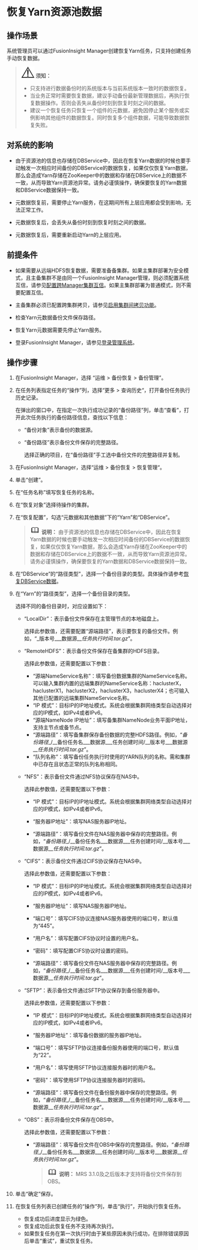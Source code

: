 # 恢复Yarn资源池数据<a name="admin_guide_000295"></a>

## 操作场景<a name="zh-cn_topic_0263899502_section60718452105032"></a>

系统管理员可以通过FusionInsight Manager创建恢复Yarn任务，只支持创建任务手动恢复数据。

>![](public_sys-resources/icon-notice.gif) **须知：** 
>-   只支持进行数据备份时的系统版本与当前系统版本一致时的数据恢复。
>-   当业务正常时需要恢复数据，建议手动备份最新管理数据后，再执行恢复数据操作。否则会丢失从备份时刻到恢复时刻之间的数据。
>-   建议一个恢复任务只恢复一个组件的元数据，避免因停止某个服务或实例影响其他组件的数据恢复。同时恢复多个组件数据，可能导致数据恢复失败。

## 对系统的影响<a name="zh-cn_topic_0263899502_section16795761105032"></a>

-   由于资源池的信息也存储在DBService中，因此在恢复Yarn数据的时候也要手动触发一次相应时间备份的DBService的数据恢复，如果仅仅恢复Yarn数据，那么会造成Yarn存储在ZooKeeper中的数据和存储在DBService上的数据不一致，从而导致Yarn资源池异常。请务必谨慎操作，确保要恢复的Yarn数据和DBService数据保持一致。

-   元数据恢复前，需要停止Yarn服务，在这期间所有上层应用都会受到影响，无法正常工作。
-   元数据恢复后，会丢失从备份时刻到恢复时刻之间的数据。
-   元数据恢复后，需要重新启动Yarn的上层应用。

## 前提条件<a name="zh-cn_topic_0263899502_section38869976105032"></a>

-   如果需要从远端HDFS恢复数据，需要准备备集群。如果主集群部署为安全模式，且主备集群不是由同一个FusionInsight Manager管理，则必须配置系统互信，请参见[配置跨Manager集群互信](配置跨Manager集群互信.md#admin_guide_000177)。如果主集群部署为普通模式，则不需要配置互信。

-   主备集群必须已配置跨集群拷贝，请参见[启用集群间拷贝功能](启用集群间拷贝功能.md#admin_guide_000200)。
-   检查Yarn元数据备份文件保存路径。
-   恢复Yarn元数据需要先停止Yarn服务。
-   登录FusionInsight Manager，请参见[登录管理系统](登录管理系统.md#admin_guide_000004)。

## 操作步骤<a name="zh-cn_topic_0263899502_section144311031154513"></a>

1.  在FusionInsight Manager，选择 “运维 \> 备份恢复 \> 备份管理”。
2.  在任务列表指定任务的“操作”列，选择“更多   \>  查询历史“，打开备份任务执行历史记录。

    在弹出的窗口中，在指定一次执行成功记录的“备份路径”列，单击“查看”，打开此次任务执行的备份路径信息，查找以下信息：

    -   “备份对象”表示备份的数据源。
    -   “备份路径”表示备份文件保存的完整路径。

        选择正确的项目，在“备份路径”手工选中备份文件的完整路径并复制。

3.  在FusionInsight Manager，选择“运维  \>  备份恢复  \>  恢复管理“。
4.  单击“创建”。
5.  在“任务名称”填写恢复任务的名称。
6.  在“恢复对象”选择待操作的集群。
7.  在“恢复配置”，勾选“元数据和其他数据”下的“Yarn”和“DBService”。

    >![](public_sys-resources/icon-note.gif) **说明：** 
    >由于资源池的信息也存储在DBService中，因此在恢复Yarn数据的时候也要手动触发一次相应时间备份的DBService的数据恢复，如果仅仅恢复Yarn数据，那么会造成Yarn存储在ZooKeeper中的数据和存储在DBService上的数据不一致，从而导致Yarn资源池异常。请务必谨慎操作，确保要恢复的Yarn数据和DBService数据保持一致。

8.  在“DBService”的“路径类型”，选择一个备份目录的类型。具体操作请参考[恢复DBService数据](恢复DBService数据.md#admin_guide_000217)。
9.  在“Yarn”的“路径类型”，选择一个备份目录的类型。

    选择不同的备份目录时，对应设置如下：

    -   “LocalDir”：表示备份文件保存在主管理节点的本地磁盘上。

        选择此参数值，还需要配置“源端路径”，表示要恢复的备份文件。例如，“_版本号\___数据源\___任务执行时间.tar.gz_”。

    -   “RemoteHDFS”：表示备份文件保存在备集群的HDFS目录。

        选择此参数值，还需要配置以下参数：

        -   “源端NameService名称”：填写备份数据集群的NameService名称。可以输入集群内置的远端集群的NameService名称：haclusterX，haclusterX1，haclusterX2，haclusterX3，haclusterX4；也可输入其他已配置的远端集群NameService名称。
        -   “IP 模式”：目标IP的IP地址模式。系统会根据集群网络类型自动选择对应的IP模式，如IPv4或者IPv6。
        -   “源端NameNode IP地址”：填写备集群NameNode业务平面IP地址，支持主节点或备节点。
        -   “源端路径”：填写备集群保存备份数据的完整HDFS路径。例如，“_备份路径__/__备份任务名\___数据源\___任务创建时间/__版本号\___数据源\___任务执行时间.tar.gz_”。
        -   “队列名称”：填写备份任务执行时使用的YARN队列的名称。需和集群中已存在且状态正常的队列名称相同。

    -   “NFS”：表示备份文件通过NFS协议保存在NAS中。

        选择此参数值，还需要配置以下参数：

        -   “IP 模式”：目标IP的IP地址模式。系统会根据集群网络类型自动选择对应的IP模式，如IPv4或者IPv6。

        -   “服务器IP地址”：填写NAS服务器IP地址。
        -   “源端路径”：填写备份文件在NAS服务器中保存的完整路径。例如，“_备份路径__/__备份任务名\___数据源\___任务创建时间/__版本号\___数据源\___任务执行时间.tar.gz_”。

    -   “CIFS”：表示备份文件通过CIFS协议保存在NAS中。

        选择此参数值，还需要配置以下参数：

        -   “IP 模式”：目标IP的IP地址模式。系统会根据集群网络类型自动选择对应的IP模式，如IPv4或者IPv6。

        -   “服务器IP地址”：填写NAS服务器IP地址。
        -   “端口号”：填写CIFS协议连接NAS服务器使用的端口号，默认值为“445”。
        -   “用户名”：填写配置CIFS协议时设置的用户名。
        -   “密码”：填写配置CIFS协议时设置的密码。
        -   “源端路径”：填写备份文件在NAS服务器中保存的完整路径。例如，“_备份路径__/__备份任务名\___数据源\___任务创建时间/__版本号\___数据源\___任务执行时间.tar.gz_”。

    -   “SFTP”：表示备份文件通过SFTP协议保存到备份服务器中。

        选择此参数值，还需要配置以下参数：

        -   “IP 模式”：目标IP的IP地址模式。系统会根据集群网络类型自动选择对应的IP模式，如IPv4或者IPv6。

        -   “服务器IP地址”：填写备份数据的服务器IP地址。
        -   “端口号”：填写SFTP协议连接备份服务器使用的端口号，默认值为“22”。
        -   “用户名”：填写使用SFTP协议连接服务器时的用户名。
        -   “密码”：填写使用SFTP协议连接服务器时的密码。
        -   “源端路径”：填写备份文件在备份服务器中保存的完整路径。例如，“_备份路径__/__备份任务名\___数据源\___任务创建时间/__版本号\___数据源\___任务执行时间.tar.gz_”。

    -   “OBS”：表示将备份文件保存在OBS中。

        选择此参数值，还需要配置以下参数：

        -   “源端路径”：填写备份文件在OBS中保存的完整路径。例如，“_备份路径__/__备份任务名\___数据源\___任务创建时间/__版本号\___数据源\___任务执行时间.tar.gz_”。

            >![](public_sys-resources/icon-note.gif) **说明：** 
            >MRS 3.1.0及之后版本才支持将备份文件保存到OBS。


10. 单击“确定”保存。
11. 在恢复任务列表已创建任务的“操作”列，单击“执行”，开始执行恢复任务。
    -   恢复成功后进度显示为绿色。
    -   恢复成功后此恢复任务不支持再次执行。
    -   如果恢复任务在第一次执行时由于某些原因未执行成功，在排除错误原因后单击“重试”，重试恢复任务。


